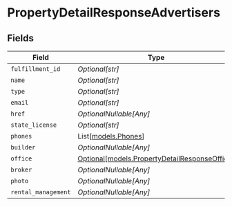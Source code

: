 # PropertyDetailResponseAdvertisers


## Fields

| Field                                                                                      | Type                                                                                       | Required                                                                                   | Description                                                                                |
| ------------------------------------------------------------------------------------------ | ------------------------------------------------------------------------------------------ | ------------------------------------------------------------------------------------------ | ------------------------------------------------------------------------------------------ |
| `fulfillment_id`                                                                           | *Optional[str]*                                                                            | :heavy_minus_sign:                                                                         | N/A                                                                                        |
| `name`                                                                                     | *Optional[str]*                                                                            | :heavy_minus_sign:                                                                         | N/A                                                                                        |
| `type`                                                                                     | *Optional[str]*                                                                            | :heavy_minus_sign:                                                                         | N/A                                                                                        |
| `email`                                                                                    | *Optional[str]*                                                                            | :heavy_minus_sign:                                                                         | N/A                                                                                        |
| `href`                                                                                     | *OptionalNullable[Any]*                                                                    | :heavy_minus_sign:                                                                         | N/A                                                                                        |
| `state_license`                                                                            | *Optional[str]*                                                                            | :heavy_minus_sign:                                                                         | N/A                                                                                        |
| `phones`                                                                                   | List[[models.Phones](../models/phones.md)]                                                 | :heavy_minus_sign:                                                                         | N/A                                                                                        |
| `builder`                                                                                  | *OptionalNullable[Any]*                                                                    | :heavy_minus_sign:                                                                         | N/A                                                                                        |
| `office`                                                                                   | [Optional[models.PropertyDetailResponseOffice]](../models/propertydetailresponseoffice.md) | :heavy_minus_sign:                                                                         | N/A                                                                                        |
| `broker`                                                                                   | *OptionalNullable[Any]*                                                                    | :heavy_minus_sign:                                                                         | N/A                                                                                        |
| `photo`                                                                                    | *OptionalNullable[Any]*                                                                    | :heavy_minus_sign:                                                                         | N/A                                                                                        |
| `rental_management`                                                                        | *OptionalNullable[Any]*                                                                    | :heavy_minus_sign:                                                                         | N/A                                                                                        |